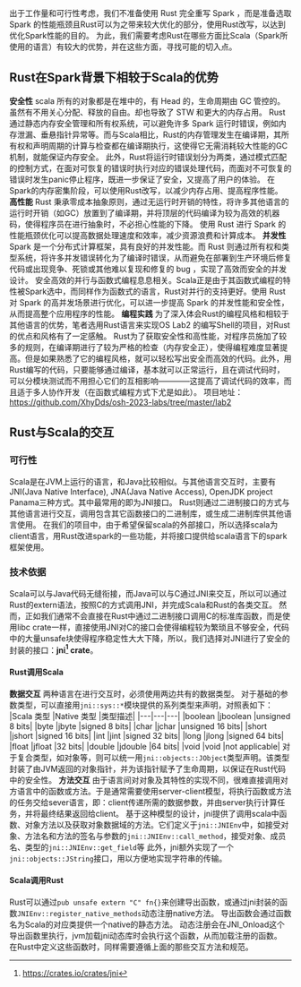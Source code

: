出于工作量和可行性考虑，我们不准备使用 Rust 完全重写 Spark ，而是准备选取 Spark 的性能瓶颈且Rust可以为之带来较大优化的部分，使用Rust改写，以达到优化Spark性能的目的。
为此，我们需要考虑Rust在哪些方面比Scala（Spark所使用的语言）有较大的优势，并在这些方面，寻找可能的切入点。
## Rust在Spark背景下相较于Scala的优势
**安全性**
scala 所有的对象都是在堆中的，有 Head 的，生命周期由 GC 管控的。虽然有不用关心分配、释放的自由。却也导致了 STW 和更大的内存占用。
Rust 通过静态内存安全管理和所有权系统，可以避免许多 Spark 运行时错误，例如内存泄漏、垂悬指针异常等。而与Scala相比，Rust的内存管理发生在编译期，其所有权和声明周期的计算与检查都在编译期执行，这使得它无需消耗较大性能的GC机制，就能保证内存安全。
此外，Rust将运行时错误划分为两类，通过模式匹配的控制方式，在面对可恢复的错误时执行对应的错误处理代码，而面对不可恢复的错误时发生panic停止程序，既进一步保证了安全，又提高了用户的体验。
在Spark的内存密集阶段，可以使用Rust改写，以减少内存占用、提高程序性能。
**高性能**
Rust 秉承零成本抽象原则，通过无运行时开销的特性，将许多其他语言的运行时开销（如GC）放置到了编译期，并将顶层的代码编译为较为高效的机器码，使得程序员在进行抽象时，不必担心性能的下降。
使用 Rust 进行 Spark 的性能瓶颈优化可以提高数据处理速度和效率，减少资源浪费和计算成本。
**并发性**
Spark 是一个分布式计算框架，具有良好的并发性能。而 Rust 则通过所有权和类型系统，将许多并发错误转化为了编译时错误，从而避免在部署到生产环境后修复代码或出现竞争、死锁或其他难以复现和修复的 bug ，实现了高效而安全的并发设计。
安全高效的并行与函数式编程息息相关。Scala正是由于其函数式编程的特性被Spark选中，而同样作为函数式的语言，Rust对并行的支持更好。使用 Rust 对 Spark 的高并发场景进行优化，可以进一步提高 Spark 的并发性能和安全性，从而提高整个应用程序的性能。
**编程实践**
为了深入体会Rust的编程风格和相较于其他语言的优势，笔者选用Rust语言来实现OS Lab2 的编写Shell的项目，对Rust的优点和风格有了一定感触。
Rust为了获取安全性和高性能，对程序员施加了较多的规则，在编译期进行了较为严格的检查（内存安全正），使得编程难度显著提高。但是如果熟悉了它的编程风格，就可以轻松写出安全而高效的代码。此外，用Rust编写的代码，只要能够通过编译，基本就可以正常运行，且在调试代码时，可以分模块测试而不用担心它们的互相影响————这提高了调试代码的效率，而且适于多人协作开发（在函数式编程方式下尤是如此）。
项目地址：https://github.com/XhyDds/osh-2023-labs/tree/master/lab2

## Rust与Scala的交互
<!-- 除了考虑Rust的优势以外，因为我们只对Spark的部分组件重写，所以还需要考虑Rust与Scala的交互问题。
### 主体语言的选取： Rust 或 Scala
由于Spark已经有了丰富的生态，出于兼容生态的考虑，我们选择将Rust改写的部分作为内部接口，而将Scala作为主体语言，调用Rust代码提供的接口，适当修改Spark的内部实现，而保留其外部接口不变，以兼容其生态，让用户可以在不改变Spark使用方式的前提下而获得更好的性能和安全保证。
### FFI
Rust 不支持源代码级别直接与其他语言的交互， 也就是说不支持直接在Rust code 中直接内嵌其他编程语言代码，而只支持以二进制库的方式来互相调用，所以语言界限清晰明确，避免了许多问题。
总的来说，Rust可以与C较为方便地交互，从而可以与C交互的语言，大多都能与Rust进行交互。Scala作为JVM上的语言，与Java相近，而Java与C可以通过JNI协议进行交互（会丢失JVM的跨平台性）。所以，我们这里也遵循从C到Java到Scala的顺序，逐步实现Rust与Scala的交互。

#### 静态库与动态库的选取
静态库：
1. 静态库对函数库的链接在编译时期完成。
2. 程序在运行时与函数库无关，方便移植。
3. 浪费空间和资源，因为所有相关的目标文件与牵涉到的函数库被链接合成一个可执行文件。
动态库：
1. 动态库把对一些库函数的链接载入推迟到程序运行的时期。
2. 可以实现进程之间的资源共享。
3. 对于用户而言，程序升级更简单。
4. 链接载入可完全由程序员在程序代码中控制。
#### 编程实例 -->
### 可行性
Scala是在JVM上运行的语言，和Java比较相似。与其他语言交互时，主要有JNI(Java Native Interface), JNA(Java Native Access), OpenJDK project Panama三种方式。其中最常用的即为JNI接口。
Rust则通过二进制接口的方式与其他语言进行交互，调用包含其它函数接口的二进制库，或生成二进制库供其他语言使用。
在我们的项目中，由于希望保留scala的外部接口，所以选择scala为client语言，用Rust改进spark的一些功能，并将接口提供给scala语言下的spark框架使用。

### 技术依据
Scala可以与Java代码无缝衔接，而Java可以与C通过JNI来交互，所以可以通过Rust的extern语法，按照C的方式调用JNI，并完成Scala和Rust的各类交互。
然而，正如我们通常不会直接在Rust中通过二进制接口调用C的标准库函数，而是使用libc crate一样，直接使用JNI对C的接口会使得编程较为繁琐且不够安全，代码中的大量unsafe块使得程序稳定性大大下降，所以，我们选择对JNI进行了安全的封装的接口：**jni[^1] crate**。
#### Rust调用Scala
**数据交互**
两种语言在进行交互时，必须使用两边共有的数据类型。
对于基础的参数类型，可以直接用`jni::sys::*`模块提供的系列类型来声明，对照表如下：
|Scala 类型  |Native 类型 |类型描述|
|---|---|---|
|boolean    |jboolean	|unsigned 8 bits|
|byte	    |jbyte	    |signed 8 bits|
|char	    |jchar	    |unsigned 16 bits|
|short	    |jshort	    |signed 16 bits|
|int	    |jint	    |signed 32 bits|
|long	    |jlong	    |signed 64 bits|
|float	    |jfloat	    |32 bits|
|double	    |jdouble	|64 bits|
|void	    |void	    |not applicable|
对于复合类型，如对象等，则可以统一用`jni::objects::JObject`类型声明。该类型封装了由JVM返回的对象指针，并为该指针赋予了生命周期，以保证在Rust代码中的安全性。
**方法交互**
由于语言间对对象及其特性的实现不同，很难直接调用对方语言中的函数或方法。于是通常需要使用server-client模型，将执行函数或方法的任务交给sever语言，即：client传递所需的数据参数，并由server执行计算任务，并将最终结果返回给client。
基于这种模型的设计，jni提供了调用scala中函数、对象方法以及获取对象数据域的方法。它们定义于`jni::JNIEnv`中，如接受对象、方法名和方法的签名与参数的`jni::JNIEnv::call_method`，接受对象、成员名、类型的`jni::JNIEnv::get_field`等
此外，jni额外实现了一个`jni::objects::JString`接口，用以方便地实现字符串的传输。
#### Scala调用Rust
Rust可以通过`pub unsafe extern "C" fn{}`来创建导出函数，或通过jni封装的函数`JNIEnv::register_native_methods`动态注册native方法。
导出函数会通过函数名为Scala的对应类提供一个native的静态方法。
动态注册会在JNI_Onload这个导出函数里执行，jvm加载jni动态库时会执行这个函数，从而加载注册的函数。
在Rust中定义这些函数时，同样需要遵循上面的那些交互方法和规范。


[^1]: https://crates.io/crates/jni